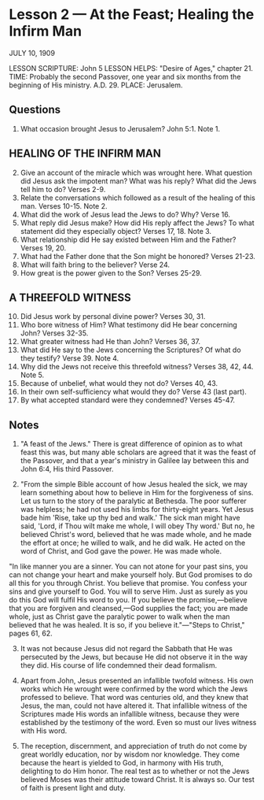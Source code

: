 # Lesson 2 — At the Feast; Healing the Infirm Man

JULY 10, 1909

LESSON SCRIPTURE: John 5
LESSON HELPS: "Desire of Ages," chapter 21.
TIME: Probably the second Passover, one year and six months from the beginning of His ministry. A.D. 29.
PLACE: Jerusalem.

## Questions

1. What occasion brought Jesus to Jerusalem? John 5:1. Note 1.

## HEALING OF THE INFIRM MAN

2. Give an account of the miracle which was wrought here. What question did Jesus ask the impotent man? What was his reply? What did the Jews tell him to do? Verses 2-9.
3. Relate the conversations which followed as a result of the healing of this man. Verses 10-15. Note 2.
4. What did the work of Jesus lead the Jews to do? Why? Verse 16.
5. What reply did Jesus make? How did His reply affect the Jews? To what statement did they especially object? Verses 17, 18. Note 3.
6. What relationship did He say existed between Him and the Father? Verses 19, 20.
7. What had the Father done that the Son might be honored? Verses 21-23.
8. What will faith bring to the believer? Verse 24.
9. How great is the power given to the Son? Verses 25-29.

## A THREEFOLD WITNESS

10. Did Jesus work by personal divine power? Verses 30, 31.
11. Who bore witness of Him? What testimony did He bear concerning John? Verses 32-35.
12. What greater witness had He than John? Verses 36, 37.
13. What did He say to the Jews concerning the Scriptures? Of what do they testify? Verse 39. Note 4.
14. Why did the Jews not receive this threefold witness? Verses 38, 42, 44. Note 5.
15. Because of unbelief, what would they not do? Verses 40, 43.
16. In their own self-sufficiency what would they do? Verse 43 (last part).
17. By what accepted standard were they condemned? Verses 45-47.

## Notes

1. "A feast of the Jews." There is great difference of opinion as to what feast this was, but many able scholars are agreed that it was the feast of the Passover, and that a year's ministry in Galilee lay between this and John 6:4, His third Passover.

2. "From the simple Bible account of how Jesus healed the sick, we may learn something about how to believe in Him for the forgiveness of sins. Let us turn to the story of the paralytic at Bethesda. The poor sufferer was helpless; he had not used his limbs for thirty-eight years. Yet Jesus bade him 'Rise, take up thy bed and walk.' The sick man might have said, 'Lord, if Thou wilt make me whole, I will obey Thy word.' But no, he believed Christ's word, believed that he was made whole, and he made the effort at once; he willed to walk, and he did walk. He acted on the word of Christ, and God gave the power. He was made whole.

"In like manner you are a sinner. You can not atone for your past sins, you can not change your heart and make yourself holy. But God promises to do all this for you through Christ. You believe that promise. You confess your sins and give yourself to God. You will to serve Him. Just as surely as you do this God will fulfil His word to you. If you believe the promise,—believe that you are forgiven and cleansed,—God supplies the fact; you are made whole, just as Christ gave the paralytic power to walk when the man believed that he was healed. It is so, if you believe it."—"Steps to Christ," pages 61, 62.

3. It was not because Jesus did not regard the Sabbath that He was persecuted by the Jews, but because He did not observe it in the way they did. His course of life condemned their dead formalism.

4. Apart from John, Jesus presented an infallible twofold witness. His own works which He wrought were confirmed by the word which the Jews professed to believe. That word was centuries old, and they knew that Jesus, the man, could not have altered it. That infallible witness of the Scriptures made His words an infallible witness, because they were established by the testimony of the word. Even so must our lives witness with His word.

5. The reception, discernment, and appreciation of truth do not come by great worldly education, nor by wisdom nor knowledge. They come because the heart is yielded to God, in harmony with His truth, delighting to do Him honor. The real test as to whether or not the Jews believed Moses was their attitude toward Christ. It is always so. Our test of faith is present light and duty.